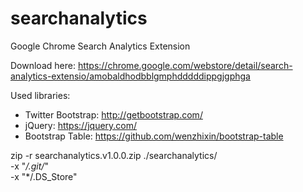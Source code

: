 # searchanalytics
Google Chrome Search Analytics Extension

Download here:
https://chrome.google.com/webstore/detail/search-analytics-extensio/amobaldhodbblgmphdddddippgjgphga

Used libraries:
- Twitter Bootstrap: http://getbootstrap.com/
- jQuery: https://jquery.com/
- Bootstrap Table: https://github.com/wenzhixin/bootstrap-table

zip -r searchanalytics.v1.0.0.zip ./searchanalytics/ \
  -x "*/.git/*" \
  -x "*/.DS_Store"
